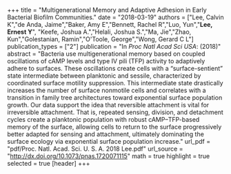 +++
title = "Multigenerational Memory and Adaptive Adhesion in Early Bacterial Biofilm Communities."
date = "2018-03-19"
authors = ["Lee, Calvin K","de Anda, Jaime","Baker, Amy E","Bennett, Rachel R","Luo, Yun","**Lee, Ernest Y**", "Keefe, Joshua A.","Helali, Joshua S.","Ma, Jie","Zhao, Kun","Golestanian, Ramin","O'Toole, George","Wong, Gerard C L"]
publication_types = ["2"]
publication = "In *Proc Natl Acad Sci USA*: (2018)"
abstract = "Bacteria use multigenerational memory based on coupled oscillations of cAMP levels and type IV pili (TFP) activity to adaptively adhere to surfaces. These oscillations create cells with a “surface-sentient” state intermediate between planktonic and sessile, characterized by coordinated surface motility suppression. This intermediate state drastically increases the number of surface nonmotile cells and correlates with a transition in family tree architectures toward exponential surface population growth. Our data support the idea that reversible attachment is vital for irreversible attachment. That is, repeated sensing, division, and detachment cycles create a planktonic population with robust cAMP–TFP-based memory of the surface, allowing cells to return to the surface progressively better adapted for sensing and attachment, ultimately dominating the surface ecology via exponential surface population increase."
url_pdf = "pdf/Proc. Natl. Acad. Sci. U. S. A. 2018 Lee.pdf"
url_source = "http://dx.doi.org/10.1073/pnas.1720071115"
math = true
highlight = true
selected = true
[header]
+++